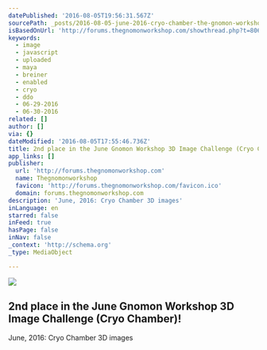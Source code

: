 ```yaml
---
datePublished: '2016-08-05T19:56:31.567Z'
sourcePath: _posts/2016-08-05-june-2016-cryo-chamber-the-gnomon-workshop-forums.md
isBasedOnUrl: 'http://forums.thegnomonworkshop.com/showthread.php?t=8068'
keywords:
  - image
  - javascript
  - uploaded
  - maya
  - breiner
  - enabled
  - cryo
  - ddo
  - 06-29-2016
  - 06-30-2016
related: []
author: []
via: {}
dateModified: '2016-08-05T17:55:46.736Z'
title: 2nd place in the June Gnomon Workshop 3D Image Challenge (Cryo Chamber)!
app_links: []
publisher:
  url: 'http://forums.thegnomonworkshop.com'
  name: Thegnomonworkshop
  favicon: 'http://forums.thegnomonworkshop.com/favicon.ico'
  domain: forums.thegnomonworkshop.com
description: 'June, 2016: Cryo Chamber 3D images'
inLanguage: en
starred: false
inFeed: true
hasPage: false
inNav: false
_context: 'http://schema.org'
_type: MediaObject

---
```

<article style=""><img src="http://forums.thegnomonworkshop.com/attachment.php?attachmentid=9899&amp;stc=1&amp;d=1469760524" /><h1>2nd place in the June Gnomon Workshop 3D Image Challenge (Cryo Chamber)!</h1><p>June, 2016: Cryo Chamber 3D images</p></article>